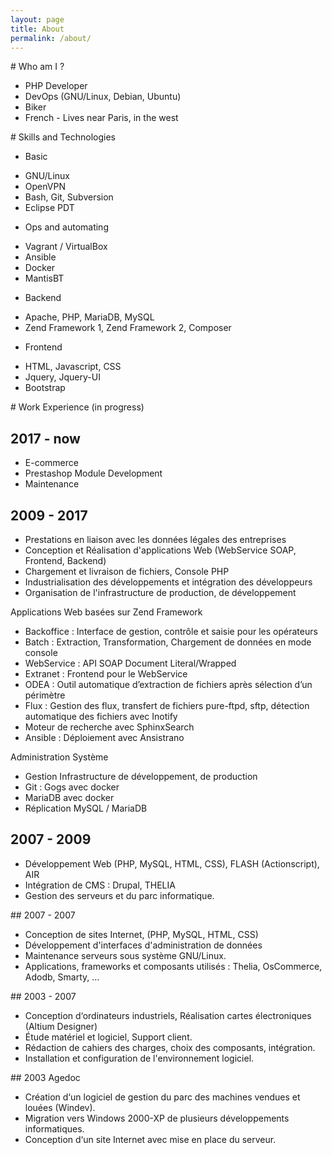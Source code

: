 ```yaml
---
layout: page
title: About
permalink: /about/
---
```


# Who am I ?

* PHP Developer
* DevOps (GNU/Linux, Debian, Ubuntu)
* Biker
* French - Lives near Paris, in the west

# Skills and Technologies

- Basic
 * GNU/Linux
 * OpenVPN
 * Bash, Git, Subversion
 * Eclipse PDT

- Ops and automating
 * Vagrant / VirtualBox
 * Ansible
 * Docker
 * MantisBT

- Backend
 * Apache, PHP, MariaDB, MySQL
 * Zend Framework 1, Zend Framework 2, Composer

- Frontend
 * HTML, Javascript, CSS
 * Jquery, Jquery-UI
 * Bootstrap

# Work Experience (in progress) 

## 2017 - now

* E-commerce
* Prestashop Module Development
* Maintenance

## 2009 - 2017

* Prestations en liaison avec les données légales des entreprises
* Conception et Réalisation d'applications Web (WebService SOAP, Frontend, Backend)
* Chargement et livraison de fichiers, Console PHP
* Industrialisation des développements et intégration des développeurs
* Organisation de l'infrastructure de production, de développement

Applications Web basées sur Zend Framework
* Backoffice : Interface de gestion, contrôle et saisie pour les opérateurs
* Batch : Extraction, Transformation, Chargement de données en mode console
* WebService : API SOAP Document Literal/Wrapped
* Extranet : Frontend pour le WebService
* ODEA : Outil automatique d’extraction de fichiers après sélection d’un périmètre
* Flux : Gestion des flux, transfert de fichiers pure-ftpd, sftp, détection automatique des fichiers avec Inotify
* Moteur de recherche avec SphinxSearch
* Ansible : Déploiement avec Ansistrano

Administration Système
* Gestion Infrastructure de développement, de production
* Git : Gogs avec docker
* MariaDB avec docker
* Réplication MySQL / MariaDB

## 2007 - 2009

* Développement Web (PHP, MySQL, HTML, CSS), FLASH (Actionscript), AIR
* Intégration de CMS : Drupal, THELIA
* Gestion des serveurs et du parc informatique.

## 2007 - 2007

* Conception de sites Internet, (PHP, MySQL, HTML, CSS)
* Développement d'interfaces d'administration de données
* Maintenance serveurs sous système GNU/Linux.
* Applications, frameworks et composants utilisés : Thelia, OsCommerce, Adodb, Smarty, ...

## 2003 - 2007

* Conception d‘ordinateurs industriels, Réalisation cartes électroniques (Altium Designer)
* Étude matériel et logiciel, Support client.
* Rédaction de cahiers des charges, choix des composants, intégration.
* Installation et configuration de l'environnement logiciel.

## 2003 Agedoc

* Création d‘un logiciel de gestion du parc des machines vendues et louées (Windev).
* Migration vers Windows 2000-XP de plusieurs développements informatiques.
* Conception d‘un site Internet avec mise en place du serveur.



